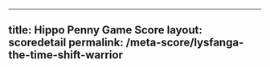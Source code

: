 ---
        
title: Hippo Penny Game Score
layout: scoredetail
permalink: /meta-score/lysfanga-the-time-shift-warrior
---